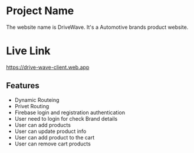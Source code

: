# Project Name

The website name is DriveWave. It's a Automotive brands product website.

# Live Link

https://drive-wave-client.web.app

## Features

- Dynamic Routeing
- Privet Routing
- Firebase login and registration authentication
- User need to login for check Brand details
- User can add products
- User can update product info
- User can add product to the cart
- User can remove cart products
